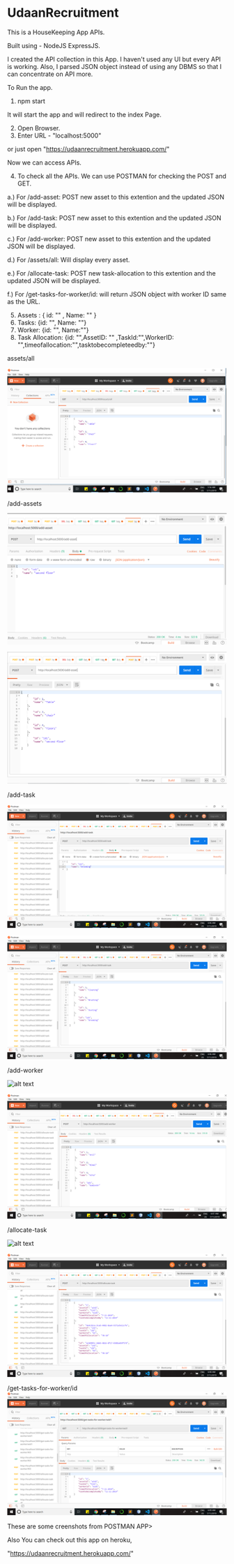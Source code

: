 # UdaanRecruitment
This is  a HouseKeeping App APIs.

Built using -
NodeJS
ExpressJS.

I created the API collection in this App. I haven't used any UI but every API is working.
Also, I parsed JSON object  instead of using any DBMS so that I can concentrate on API more.

To Run the app.

1. npm start

It will start the app and will redirect to the index Page.

2. Open Browser.
3. Enter URL - "localhost:5000"

or just open "https://udaanrecruitment.herokuapp.com/"

Now we can access APIs.

4. To check all the APIs. We can use POSTMAN for checking the POST and GET.

  a.) For /add-asset: POST new asset to this extention and the updated JSON will be displayed.
  
  b.) For /add-task: POST new asset to this extention and the updated JSON will be displayed.
  
  c.) For /add-worker: POST new asset to this extention and the updated JSON will be displayed.
  
  d.) For /assets/all: Will display every asset.
  
  e.) For /allocate-task: POST new task-allocation to this extention and the updated JSON will be displayed.
  
  f.) For /get-tasks-for-worker/id: will return JSON object with worker ID same as the URL.
  

5. Assets : { id: "" , Name: "" }
6. Tasks: {id: "", Name: ""}
7. Worker: {id: "", Name:""}
8. Task Allocation: {id: "",AssetID: "" ,TaskId:"",WorkerID: "",timeofallocation:"",tasktobecompleteedby:""}



assets/all

![alt text](https://github.com/archit1jain/UdaanRecruitment/blob/master/assets-all.PNG)

/add-assets

![alt text](https://github.com/archit1jain/UdaanRecruitment/blob/master/2.PNG)

![alt text](https://github.com/archit1jain/UdaanRecruitment/blob/master/3.PNG)


/add-task

![alt text](https://github.com/archit1jain/UdaanRecruitment/blob/master/4.PNG)

![alt text](https://github.com/archit1jain/UdaanRecruitment/blob/master/5.PNG)


/add-worker

![alt text](https://github.com/archit1jain/UdaanRecruitment/blob/master6.PNG)

![alt text](https://github.com/archit1jain/UdaanRecruitment/blob/master/7.PNG)


/allocate-task

![alt text](https://github.com/archit1jain/UdaanRecruitment/blob/master/*.PNG)

![alt text](https://github.com/archit1jain/UdaanRecruitment/blob/master/9.PNG)


/get-tasks-for-worker/id
![alt text](https://github.com/archit1jain/UdaanRecruitment/blob/master/10.PNG)


These are some creenshots from POSTMAN APP>


Also You can check out this app on heroku,

"https://udaanrecruitment.herokuapp.com/"


